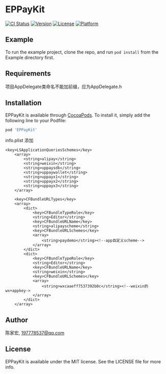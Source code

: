 # EPPayKit

[![CI Status](https://img.shields.io/travis/陈家宏/EPPayKit.svg?style=flat)](https://travis-ci.org/陈家宏/EPPayKit)
[![Version](https://img.shields.io/cocoapods/v/EPPayKit.svg?style=flat)](https://cocoapods.org/pods/EPPayKit)
[![License](https://img.shields.io/cocoapods/l/EPPayKit.svg?style=flat)](https://cocoapods.org/pods/EPPayKit)
[![Platform](https://img.shields.io/cocoapods/p/EPPayKit.svg?style=flat)](https://cocoapods.org/pods/EPPayKit)

## Example

To run the example project, clone the repo, and run `pod install` from the Example directory first.

## Requirements
项目AppDelegate类命名不能加前缀，应为AppDelegate.h

## Installation

EPPayKit is available through [CocoaPods](https://cocoapods.org). To install
it, simply add the following line to your Podfile:

```ruby
pod 'EPPayKit'
```

info.plist 添加


```
<key>LSApplicationQueriesSchemes</key>
	<array>
		<string>alipay</string>
		<string>weixin</string>
        <string>uppaysdk</string>
        <string>uppaywallet</string>
        <string>uppayx1</string>
        <string>uppayx2</string>
        <string>uppayx3</string>
	</array>
	
	<key>CFBundleURLTypes</key>
	<array>
		<dict>
			<key>CFBundleTypeRole</key>
			<string>Editor</string>
			<key>CFBundleURLName</key>
			<string>alipayscheme</string>
			<key>CFBundleURLSchemes</key>
			<array>
				<string>paydemo</string><!--app自定义scheme-->
			</array>
		</dict>
		<dict>
			<key>CFBundleTypeRole</key>
			<string>Editor</string>
			<key>CFBundleURLName</key>
			<string>weixin</string>
			<key>CFBundleURLSchemes</key>
			<array>
				<string>wxcaaeff7537392b0c</string><!--weixin的wx+appkey->
			</array>
		</dict>
	</array>

```
## Author

陈家宏, 197778537@qq.com

## License

EPPayKit is available under the MIT license. See the LICENSE file for more info.
